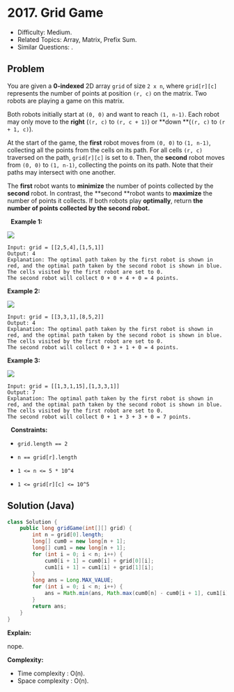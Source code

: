 # 2017. Grid Game

- Difficulty: Medium.
- Related Topics: Array, Matrix, Prefix Sum.
- Similar Questions: .

## Problem

You are given a **0-indexed** 2D array ```grid``` of size ```2 x n```, where ```grid[r][c]``` represents the number of points at position ```(r, c)``` on the matrix. Two robots are playing a game on this matrix.

Both robots initially start at ```(0, 0)``` and want to reach ```(1, n-1)```. Each robot may only move to the **right** (```(r, c)``` to ```(r, c + 1)```) or **down **(```(r, c)``` to ```(r + 1, c)```).

At the start of the game, the **first** robot moves from ```(0, 0)``` to ```(1, n-1)```, collecting all the points from the cells on its path. For all cells ```(r, c)``` traversed on the path, ```grid[r][c]``` is set to ```0```. Then, the **second** robot moves from ```(0, 0)``` to ```(1, n-1)```, collecting the points on its path. Note that their paths may intersect with one another.

The **first** robot wants to **minimize** the number of points collected by the **second** robot. In contrast, the **second **robot wants to **maximize** the number of points it collects. If both robots play **optimally**, return **the **number of points** collected by the **second** robot.**

 
**Example 1:**

![](https://assets.leetcode.com/uploads/2021/09/08/a1.png)

```
Input: grid = [[2,5,4],[1,5,1]]
Output: 4
Explanation: The optimal path taken by the first robot is shown in red, and the optimal path taken by the second robot is shown in blue.
The cells visited by the first robot are set to 0.
The second robot will collect 0 + 0 + 4 + 0 = 4 points.
```

**Example 2:**

![](https://assets.leetcode.com/uploads/2021/09/08/a2.png)

```
Input: grid = [[3,3,1],[8,5,2]]
Output: 4
Explanation: The optimal path taken by the first robot is shown in red, and the optimal path taken by the second robot is shown in blue.
The cells visited by the first robot are set to 0.
The second robot will collect 0 + 3 + 1 + 0 = 4 points.
```

**Example 3:**

![](https://assets.leetcode.com/uploads/2021/09/08/a3.png)

```
Input: grid = [[1,3,1,15],[1,3,3,1]]
Output: 7
Explanation: The optimal path taken by the first robot is shown in red, and the optimal path taken by the second robot is shown in blue.
The cells visited by the first robot are set to 0.
The second robot will collect 0 + 1 + 3 + 3 + 0 = 7 points.
```

 
**Constraints:**


	
- ```grid.length == 2```
	
- ```n == grid[r].length```
	
- ```1 <= n <= 5 * 10^4```
	
- ```1 <= grid[r][c] <= 10^5```



## Solution (Java)

```java
class Solution {
    public long gridGame(int[][] grid) {
        int n = grid[0].length;
        long[] cum0 = new long[n + 1];
        long[] cum1 = new long[n + 1];
        for (int i = 0; i < n; i++) {
            cum0[i + 1] = cum0[i] + grid[0][i];
            cum1[i + 1] = cum1[i] + grid[1][i];
        }
        long ans = Long.MAX_VALUE;
        for (int i = 0; i < n; i++) {
            ans = Math.min(ans, Math.max(cum0[n] - cum0[i + 1], cum1[i]));
        }
        return ans;
    }
}
```

**Explain:**

nope.

**Complexity:**

* Time complexity : O(n).
* Space complexity : O(n).
